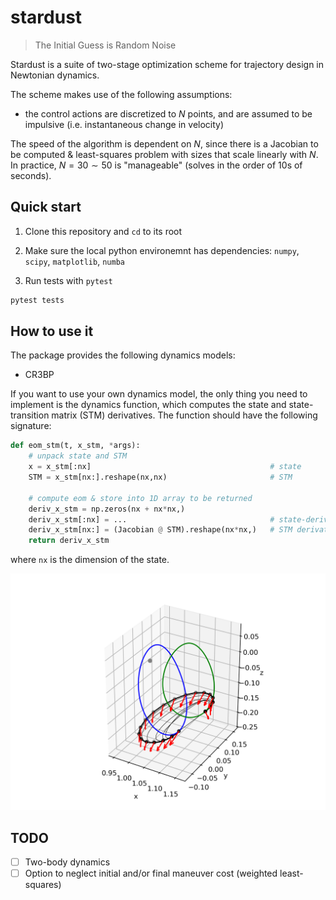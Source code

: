 # stardust

> The Initial Guess is Random Noise

Stardust is a suite of two-stage optimization scheme for trajectory design in Newtonian dynamics. 

The scheme makes use of the following assumptions:
- the control actions are discretized to $N$ points, and are assumed to be impulsive (i.e. instantaneous change in velocity)

The speed of the algorithm is dependent on $N$, since there is a Jacobian to be computed & least-squares problem with sizes that scale linearly with $N$. 
In practice, $N = 30 \sim 50$ is "manageable" (solves in the order of 10s of seconds). 


## Quick start

1. Clone this repository and `cd` to its root

2. Make sure the local python environemnt has dependencies: `numpy`, `scipy`, `matplotlib`, `numba`

3. Run tests with `pytest`

```bash
pytest tests
```

## How to use it

The package provides the following dynamics models:

- CR3BP

If you want to use your own dynamics model, the only thing you need to implement is the dynamics function, which computes the state and state-transition matrix (STM) derivatives. The function should have the following signature:

```python
def eom_stm(t, x_stm, *args):
    # unpack state and STM
    x = x_stm[:nx]                                        # state
    STM = x_stm[nx:].reshape(nx,nx)                       # STM

    # compute eom & store into 1D array to be returned
    deriv_x_stm = np.zeros(nx + nx*nx,)
    deriv_x_stm[:nx] = ...                                # state-derivative
    deriv_x_stm[nx:] = (Jacobian @ STM).reshape(nx*nx,)   # STM derivatives
    return deriv_x_stm
```

where `nx` is the dimension of the state. 


<p align="center">
  <img src="./tests/twostage_cr3bp_example.png" width="800" title="transfer">
</p>


## TODO

- [ ] Two-body dynamics
- [ ] Option to neglect initial and/or final maneuver cost (weighted least-squares)